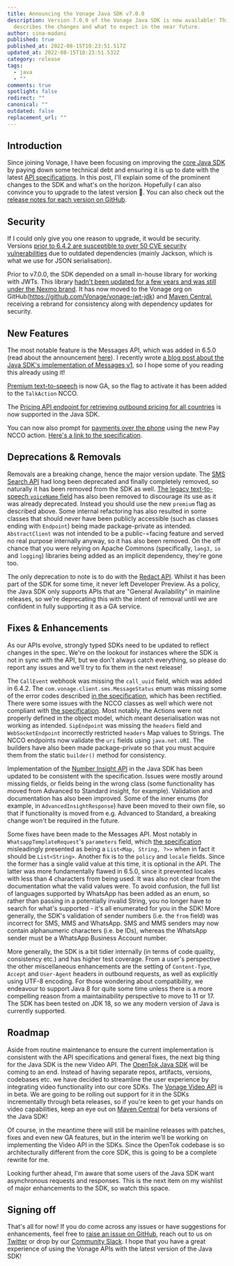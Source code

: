 ```yaml
---
title: Announcing the Vonage Java SDK v7.0.0
description: Version 7.0.0 of the Vonage Java SDK is now available! This post
  describes the changes and what to expect in the near future.
author: sina-madani
published: true
published_at: 2022-08-15T10:23:51.517Z
updated_at: 2022-08-15T10:23:51.532Z
category: release
tags:
  - java
  - ""
comments: true
spotlight: false
redirect: ""
canonical: ""
outdated: false
replacement_url: ""
---
```

## Introduction
Since joining Vonage, I have been focusing on improving the [core Java SDK](https://github.com/Vonage/vonage-java-sdk) by paying down some technical debt and ensuring it is up to date with the latest [API specifications](https://developer.vonage.com/api). In this post, I'll explain some of the prominent changes to the SDK and what's on the horizon. Hopefully I can also convince you to upgrade to the latest version 🙂. You can also check out the [release notes for each version on GitHub](https://github.com/Vonage/vonage-java-sdk/releases).

## Security
If I could only give you one reason to upgrade, it would be security. Versions [prior to 6.4.2 are susceptible to over 50 CVE security vulnerabilities](https://mvnrepository.com/artifact/com.vonage/client) due to outdated dependencies (mainly Jackson, which is what we use for JSON serialisation).

Prior to v7.0.0, the SDK depended on a small in-house library for working with JWTs. This library [hadn't been updated for a few years and was still under the Nexmo brand](https://mvnrepository.com/artifact/com.nexmo/jwt). It has now moved to the Vonage org on GitHub(https://github.com/Vonage/vonage-jwt-jdk) and [Maven Central](https://search.maven.org/artifact/com.vonage/jwt), receiving a rebrand for consistency along with dependency updates for security.

## New Features
The most notable feature is the Messages API, which was added in 6.5.0 (read about the announcement [here](https://developer.vonage.com/blog/22/07/05/the-vonage-messages-api-is-now-in-our-server-sdks)). I recently wrote [a blog post about the Java SDK's implementation of Messages v1](https://developer.vonage.com/blog/22/08/04/how-an-sdk-can-add-value-to-rest-apis), so I hope some of you reading this already using it!

[Premium text-to-speech](https://developer.vonage.com/voice/voice-api/guides/text-to-speech#premium-voices) is now GA, so the flag to activate it has been added to the `TalkAction` NCCO.

The [Pricing API endpoint for retrieving outbound pricing for all countries](https://developer.nexmo.com/api/pricing#retrievePricingAllCountries) is now supported in the Java SDK.

You can now also prompt for [payments over the phone](https://developer.vonage.com/voice/voice-api/guides/payments) using the new Pay NCCO action. [Here's a link to the specification](https://developer.vonage.com/voice/voice-api/ncco-reference#pay).


## Deprecations & Removals
Removals are a breaking change, hence the major version update. The [SMS Search API](https://developer.nexmo.com/api/developer/messages) had long been deprecated and finally completely removed, so naturally it has been removed from the SDK as well. [The legacy text-to-speech `voiceName` field](https://developer.vonage.com/voice/voice-api/guides/text-to-speech#legacy-voice-names) has also been removed to discourage its use as it was already deprecated. Instead you should use the new `premium` flag as described above. Some internal refactoring has also resulted in some classes that should never have been publicly accessible (such as classes ending with `Endpoint`) being made package-private as intended. `AbstractClient` was not intended to be a public-=facing feature and served no real purpose internally anyway, so it has also been removed. On the off chance that you were relying on Apache Commons (specifically, `lang3,` `io` and `logging`) libraries being added as an implicit dependency, they're gone too.

The only deprecation to note is to do with the [Redact API](https://developer.vonage.com/api/redact). Whilst it has been part of the SDK for some time, it never left Developer Preview. As a policy, the Java SDK only supports APIs that are "General Availability" in mainline releases, so we're deprecating this with the intent of removal until we are confident in fully supporting it as a GA service.

## Fixes & Enhancements
As our APIs evolve, strongly typed SDKs need to be updated to reflect changes in the spec. We're on the lookout for instances where the SDK is not in sync with the API, but we don't always catch everything, so please do report any issues and we'll try to fix them in the next release!

The `CallEvent` webhook was missing the `call_uuid` field, which was added in 6.4.2. The `com.vonage.client.sms.MessageStatus` enum was missing some of the error codes described [in the specification](https://developer.vonage.com/api-errors/sms), which has been rectified. There were some issues with the NCCO classes as well which were not compliant with [the specification](https://developer.vonage.com/voice/voice-api/ncco-reference). Most notably, the Actions were not properly defined in the object model, which meant deserialisation was not working as intended. `SipEndpoint` was missing the `headers` field and `WebSocketEndpoint` incorrectly restricted `headers` Map values to Strings. The NCCO endpoints now validate the `uri` fields using `java.net.URI`. The builders have also been made package-private so that you must acquire them from the static `builder()` method for consistency.

Implementation of the [Number Insight API](https://developer.vonage.com/api/number-insight) in the Java SDK has been updated to be consistent with the specification. Issues were mostly around missing fields, or fields being in the wrong class (some functionality has moved from Advanced to Standard insight, for example). Validation and documentation has also been improved. Some of the inner enums (for example, in `AdvancedInsightResponse`) have been moved to their own file, so that if functionality is moved from e.g. Advanced to Standard, a breaking change won't be required in the future.

Some fixes have been made to the Messages API. Most notably in `WhatsappTemplateRequest`'s `parameters` field, which [the specification](https://developer.vonage.com/api/messages-olympus) misleadingly presented as being a `List<Map, String, ?>>` when in fact it should be `List<String>`. Another fix is to the `policy` and `locale` fields. Since the former has a single valid value at this time, it is optional in the API. The latter was more fundamentally flawed in 6.5.0, since it prevented locales with less than 4 characters from being used. It was also not clear from the documentation what the valid values were. To avoid confusion, the full list of languages supported by WhatsApp has been added as an enum, so rather than passing in a potentially invalid String, you no longer have to search for what's supported - it's all enumerated for you in the SDK! More generally, the SDK's validation of sender numbers (i.e. the `from` field) was incorrect for SMS, MMS and WhatsApp. SMS and MMS senders may now contain alphanumeric characters (i.e. be IDs), whereas the WhatsApp sender must be a WhatsApp Business Account number.

More generally, the SDK is a bit tidier internally (in terms of code quality, consistency etc.) and has higher test coverage. From a user's perspective the other miscellaneous enhancements are the setting of `Content-Type`, `Accept` and `User-Agent` headers in outbound requests, as well as explicitly using UTF-8 encoding. For those wondering about compatibility, we endeavour to support Java 8 for quite some time unless there is a more compelling reason from a maintainability perspective to move to 11 or 17. The SDK has been tested on JDK 18, so we any modern version of Java is currently supported.

## Roadmap
Aside from routine maintenance to ensure the current implementation is consistent with the API specifications and general fixes, the next big thing for the Java SDK is the new Video API. The [OpenTok Java SDK](https://github.com/opentok/Opentok-Java-SDK) will be coming to an end. Instead of having separate repos, artifacts, versions, codebases etc. we have decided to streamline the user experience by integrating video functionality into our core SDKs. The [Vonage Video API](https://developer.vonage.com/api/video) is in beta. We are going to be rolling out support for it in the SDKs incrementally through beta releases, so if you're keen to get your hands on video capabilities, keep an eye out on [Maven Central](https://search.maven.org/artifact/com.vonage/client) for beta versions of the Java SDK!

Of course, in the meantime there will still be mainline releases with patches, fixes and even new GA features, but in the interim we'll be working on implementing the Video API in the SDKs. Since the OpenTok codebase is so architecturally different from the core SDK, this is going to be a complete rewrite for me.

Looking further ahead, I'm aware that some users of the Java SDK want asynchronous requests and responses. This is the next item on my wishlist of major enhancements to the SDK, so watch this space.

## Signing off
That's all for now! If you do come across any issues or have suggestions for enhancements, feel free to [raise an issue on GitHub](https://github.com/Vonage/vonage-java-sdk/issues), reach out to us on [Twitter](https://twitter.com/VonageDev) or drop by our [Community Slack](https://developer.vonage.com/community/slack). I hope that you have a great experience of using the Vonage APIs with the latest version of the Java SDK!
